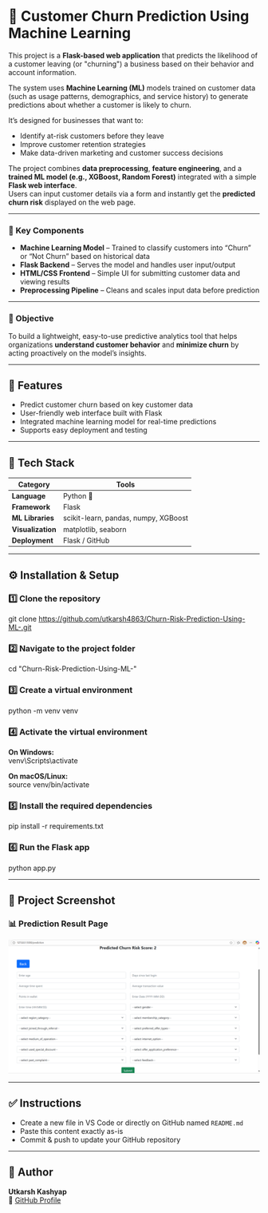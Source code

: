 # 🚀 Customer Churn Prediction Using Machine Learning

This project is a **Flask-based web application** that predicts the likelihood of a customer leaving (or "churning") a business based on their behavior and account information.

The system uses **Machine Learning (ML)** models trained on customer data (such as usage patterns, demographics, and service history) to generate predictions about whether a customer is likely to churn.

It’s designed for businesses that want to:
- Identify at-risk customers before they leave  
- Improve customer retention strategies  
- Make data-driven marketing and customer success decisions  

The project combines **data preprocessing**, **feature engineering**, and a **trained ML model (e.g., XGBoost, Random Forest)** integrated with a simple **Flask web interface**.  
Users can input customer details via a form and instantly get the **predicted churn risk** displayed on the web page.

---

### 🧩 Key Components
- **Machine Learning Model** – Trained to classify customers into “Churn” or “Not Churn” based on historical data  
- **Flask Backend** – Serves the model and handles user input/output  
- **HTML/CSS Frontend** – Simple UI for submitting customer data and viewing results  
- **Preprocessing Pipeline** – Cleans and scales input data before prediction  


---

### 🎯 Objective
To build a lightweight, easy-to-use predictive analytics tool that helps organizations **understand customer behavior** and **minimize churn** by acting proactively on the model’s insights.


---

## 🧠 Features
- Predict customer churn based on key customer data  
- User-friendly web interface built with Flask  
- Integrated machine learning model for real-time predictions  
- Supports easy deployment and testing
  
---
## 🧩 Tech Stack

| Category | Tools |
|-----------|--------|
| **Language** | Python 🐍 |
| **Framework** | Flask |
| **ML Libraries** | scikit-learn, pandas, numpy, XGBoost |
| **Visualization** | matplotlib, seaborn |
| **Deployment** | Flask / GitHub |

---

## ⚙️ Installation & Setup

### 1️⃣ Clone the repository
git clone https://github.com/utkarsh4863/Churn-Risk-Prediction-Using-ML-.git  

### 2️⃣ Navigate to the project folder
cd "Churn-Risk-Prediction-Using-ML-"  

### 3️⃣ Create a virtual environment
python -m venv venv  

### 4️⃣ Activate the virtual environment
**On Windows:**  
venv\Scripts\activate  

**On macOS/Linux:**  
source venv/bin/activate  

### 5️⃣ Install the required dependencies
pip install -r requirements.txt  

### 6️⃣ Run the Flask app
python app.py  

---

## 📸 Project Screenshot

### 📊 Prediction Result Page
![Prediction Result](https://raw.githubusercontent.com/utkarsh4863/Churn-Risk-Prediction-Using-ML-/main/Screenshot.png)

---

## ✅ Instructions
- Create a new file in VS Code or directly on GitHub named `README.md`  
- Paste this content exactly as-is  
- Commit & push to update your GitHub repository  

---

## 🧩 Author
**Utkarsh Kashyap**  
🔗 [GitHub Profile](https://github.com/utkarsh4863)
